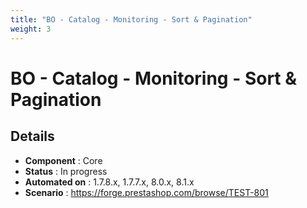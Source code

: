 ```yaml
---
title: "BO - Catalog - Monitoring - Sort & Pagination"
weight: 3
---
```


# BO - Catalog - Monitoring - Sort & Pagination
## Details
* **Component** : Core
* **Status** : In progress
* **Automated on** : 1.7.8.x, 1.7.7.x, 8.0.x, 8.1.x
* **Scenario** : https://forge.prestashop.com/browse/TEST-801

